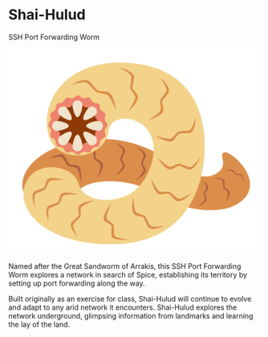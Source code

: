 # Shai-Hulud
SSH Port Forwarding Worm

![shai-hulu](https://github.com/CanIBuyYouAHat/Shai-Hulud/blob/main/shaihulud.png?raw=true)

Named after the Great Sandworm of Arrakis, this SSH Port Forwarding Worm explores a network in search of Spice, establishing its territory by setting up port forwarding along the way. 

Built originally as an exercise for class, Shai-Hulud will continue to evolve and adapt to any arid network it encounters. 
Shai-Hulud explores the network underground, glimpsing information from landmarks and learning the lay of the land. 
